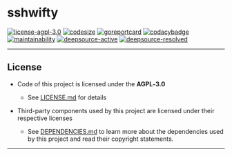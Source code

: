 # sshwifty

[![license-agpl-3.0](https://img.shields.io/badge/license-AGPL‑3.0-blue.svg)](https://img.shields.io/badge/license-AGPL‑3.0-blue.svg)
[![codesize](https://img.shields.io/github/languages/code-size/BAN-AI-Multics/sshwifty.svg)](https://github.com/BAN-AI-Multics/sshwifty)
[![goreportcard](https://goreportcard.com/badge/github.com/BAN-AI-Multics/sshwifty)](https://goreportcard.com/badge/github.com/BAN-AI-Multics/sshwifty)
[![codacybadge](https://api.codacy.com/project/badge/Grade/abada4bf5755427ca565bdef2e23ef5e)](https://app.codacy.com/gh/BAN-AI-Multics/sshwifty?utm_source=github.com&utm_medium=referral&utm_content=BAN-AI-Multics/sshwifty&utm_campaign=Badge_Grade_Settings)
[![maintainability](https://api.codeclimate.com/v1/badges/e0a0f66c4911f46f643c/maintainability)](https://codeclimate.com/github/BAN-AI-Multics/sshwifty/maintainability)
[![deepsource-active](https://deepsource.io/gh/BAN-AI-Multics/sshwifty.svg/?label=active-issues)](https://deepsource.io/gh/BAN-AI-Multics/sshwifty/?ref=repository-badge)
[![deepsource-resolved](https://deepsource.io/gh/BAN-AI-Multics/sshwifty.svg/?label=resolved+issues)](https://deepsource.io/gh/BAN-AI-Multics/sshwifty/?ref=repository-badge)

---

## License

- Code of this project is licensed under the **AGPL‑3.0**

  - See [LICENSE.md] for details

- Third-party components used by this project are licensed under their
  respective licenses

  - See [DEPENDENCIES.md] to learn more about the dependencies used by
    this project and read their copyright statements.

[license.md]: LICENSE.md
[dependencies.md]: DEPENDENCIES.md

---
